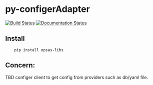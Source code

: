 # py-configerAdapter
[![Build Status](https://github.com/calmzhu/opsas-pylib/workflows/build/badge.svg)](https://github.com/calmzhu/opsas-pylib/actions)
[![Documentation Status](https://readthedocs.org/projects/opsas-pylib/badge/?version=latest)](https://opsas-pylib.readthedocs.io/en/latest/)

## Install
```
    pip install opsas-libs 
```

## Concern:

TBD
configer client to get config from providers such as db/yaml file.
